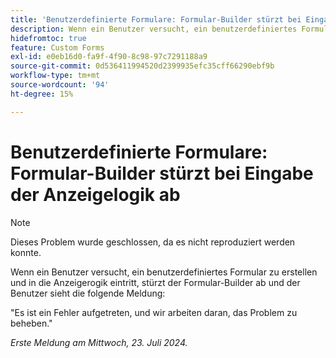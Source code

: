 ```yaml
---
title: 'Benutzerdefinierte Formulare: Formular-Builder stürzt bei Eingabe der Anzeigelogik ab'
description: Wenn ein Benutzer versucht, ein benutzerdefiniertes Formular zu erstellen und in die Anzeigereihenfolge eingibt, stürzt der Formular-Builder ab und der Benutzer sieht eine Meldung.
hidefromtoc: true
feature: Custom Forms
exl-id: e0eb16d0-fa9f-4f90-8c98-97c7291188a9
source-git-commit: 0d536411994520d2399935efc35cff66290ebf9b
workflow-type: tm+mt
source-wordcount: '94'
ht-degree: 15%

---
```


# Benutzerdefinierte Formulare: Formular-Builder stürzt bei Eingabe der Anzeigelogik ab

>[!NOTE]
>
>Dieses Problem wurde geschlossen, da es nicht reproduziert werden konnte.

Wenn ein Benutzer versucht, ein benutzerdefiniertes Formular zu erstellen und in die Anzeigerogik eintritt, stürzt der Formular-Builder ab und der Benutzer sieht die folgende Meldung:

&quot;Es ist ein Fehler aufgetreten, und wir arbeiten daran, das Problem zu beheben.&quot;

_Erste Meldung am Mittwoch, 23. Juli 2024._
